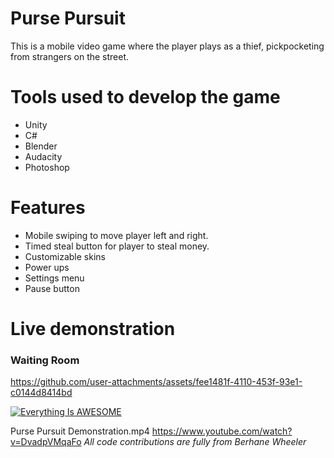 # Purse Pursuit

This is a mobile video game where the player plays as a thief, pickpocketing from strangers on the street. 

# Tools used to develop the game

- Unity
- C#
- Blender
- Audacity
- Photoshop
  
# Features

- Mobile swiping to move player left and right.
- Timed steal button for player to steal money.
- Customizable skins
- Power ups
- Settings menu
- Pause button

# Live demonstration

### Waiting Room



https://github.com/user-attachments/assets/fee1481f-4110-453f-93e1-c0144d8414bd


[![Everything Is AWESOME](https://img.youtube.com/vi/StTqXEQ2l-Y/0.jpg)](https://www.youtube.com/watch?v=DvadpVMqaFo "Everything Is AWESOME")

Purse Pursuit Demonstration.mp4
https://www.youtube.com/watch?v=DvadpVMqaFo
*All code contributions are fully from Berhane Wheeler*
